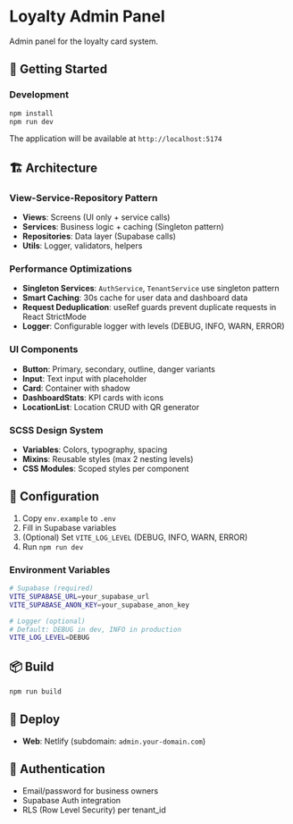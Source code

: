 # Loyalty Admin Panel

Admin panel for the loyalty card system.

## 🚀 Getting Started

### Development
```bash
npm install
npm run dev
```

The application will be available at `http://localhost:5174`

## 🏗️ Architecture

### View-Service-Repository Pattern
- **Views**: Screens (UI only + service calls)
- **Services**: Business logic + caching (Singleton pattern)
- **Repositories**: Data layer (Supabase calls)
- **Utils**: Logger, validators, helpers

### Performance Optimizations
- **Singleton Services**: `AuthService`, `TenantService` use singleton pattern
- **Smart Caching**: 30s cache for user data and dashboard data
- **Request Deduplication**: useRef guards prevent duplicate requests in React StrictMode
- **Logger**: Configurable logger with levels (DEBUG, INFO, WARN, ERROR)

### UI Components
- **Button**: Primary, secondary, outline, danger variants
- **Input**: Text input with placeholder
- **Card**: Container with shadow
- **DashboardStats**: KPI cards with icons
- **LocationList**: Location CRUD with QR generator

### SCSS Design System
- **Variables**: Colors, typography, spacing
- **Mixins**: Reusable styles (max 2 nesting levels)
- **CSS Modules**: Scoped styles per component

## 🔧 Configuration

1. Copy `env.example` to `.env`
2. Fill in Supabase variables
3. (Optional) Set `VITE_LOG_LEVEL` (DEBUG, INFO, WARN, ERROR)
4. Run `npm run dev`

### Environment Variables

```bash
# Supabase (required)
VITE_SUPABASE_URL=your_supabase_url
VITE_SUPABASE_ANON_KEY=your_supabase_anon_key

# Logger (optional)
# Default: DEBUG in dev, INFO in production
VITE_LOG_LEVEL=DEBUG
```

## 📦 Build

```bash
npm run build
```

## 🚀 Deploy

- **Web**: Netlify (subdomain: `admin.your-domain.com`)

## 🔐 Authentication

- Email/password for business owners
- Supabase Auth integration
- RLS (Row Level Security) per tenant_id
